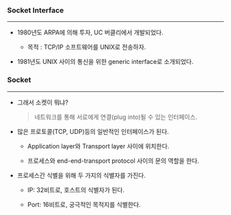 ### Socket Interface

---

- 1980년도 ARPA에 의해 투자, UC 버클리에서 개발되었다.

  - 목적 : TCP/IP 소프트웨어를 UNIX로 전송하자.

- 1981년도 UNIX 사이의 통신을 위한 generic interface로 소개되었다.

### Socket

---

- 그래서 소켓이 뭐냐?

  > 네트워크를 통해 서로에게 연결(plug into)될 수 있는 인터페이스.

- 많은 프로토콜(TCP, UDP)등의 일반적인 인터페이스가 된다.

  - Application layer와 Transport layer 사이에 위치한다.

  - 프로세스와 end-end-transport protocol 사이의 문의 역할을 한다.

- 프로세스간 식별을 위해 두 가지의 식별자를 가진다.

  - IP: 32비트로, 호스트의 식별자가 된다.

  - Port: 16비트로, 궁극적인 목적지를 식별한다.
